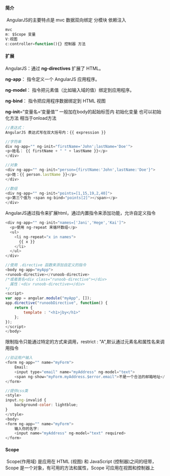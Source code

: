 #### 简介

​        AngularJS的主要特点是 mvc 数据双向绑定 分模块 依赖注入	

```javascript
mvc
m: $Scope 变量
V:视图
c:controller=function(){} 控制器 方法
```

#### 扩展

AngularJS：通过 **ng-directives** 扩展了 HTML。

**ng-app**： 指令定义一个 AngularJS 应用程序。

**ng-model**： 指令把元素值（比如输入域的值）绑定到应用程序。

**ng-bind**： 指令把应用程序数据绑定到 HTML 视图

**ng-init**=“变量名=‘变量值’” 一般加在body的起始标签内 初始化变量 也可以初始化方法 相当于onload方法

```javascript
//表达式：
AngularJS 表达式写在双大括号内：{{ expression }}

//字符串
div ng-app="" ng-init="firstName='John';lastName='Doe'">
<p>姓名： {{ firstName + " " + lastName }}</p>
</div>

//对象
<div ng-app="" ng-init="person={firstName:'John',lastName:'Doe'}">
<p>姓：{{ person.lastName }}</p>
</div>

//数组
<div ng-app="" ng-init="points=[1,15,19,2,40]">
<p>第三个值为 <span ng-bind="points[2]"></span></p>
</div>
```

AngularJS通过指令来扩展html，通过内置指令来添加功能，允许自定义指令

```javascript
<div ng-app="" ng-init="names=['Jani','Hege','Kai']">
  <p>使用 ng-repeat 来循环数组</p>
  <ul>
    <li ng-repeat="x in names">
      {{ x }}
    </li>
  </ul>
</div>
```

```javascript
//使用 .directive 函数来添加自定义的指令
<body ng-app="myApp">
<runoob-directive></runoob-directive>
/*或者类名<div class="runoob-directive"></div>
  属性：<div runoob-directive></div>
*/
<script>
var app = angular.module("myApp", []);
app.directive("runoobDirective", function() {
    return {
        template : "<h1>jby</h1>"
    };
});
</script>
</body>
```

限制指令只能通过特定的方式来调用，restrict : "A",默认通过元素名和属性名来调用指令

```javascript
//验证用户输入
<form ng-app="" name="myForm">
    Email:
    <input type="email" name="myAddress" ng-model="text">
    <span ng-show="myForm.myAddress.$error.email">不是一个合法的邮箱地址</span>
</form>
```

```javascript
//提供css类
<style>
input.ng-invalid {
    background-color: lightblue;
}
</style>
<body>
<form ng-app="" name="myForm">
    输入你的名字:
    <input name="myAddress" ng-model="text" required>
</form>
```

#### Scope

​        Scope(作用域) 是应用在 HTML (视图) 和 JavaScript (控制器)之间的纽带，Scope 是一个对象，有可用的方法和属性，Scope 可应用在视图和控制器上

